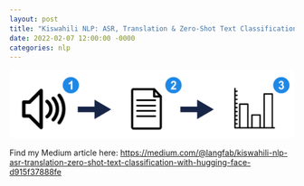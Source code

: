 ```yaml
---
layout: post
title: "Kiswahili NLP: ASR, Translation & Zero-Shot Text Classification with Hugging Face"
date: 2022-02-07 12:00:00 -0000
categories: nlp
---
```


<a href="https://medium.com/@langfab/kiswahili-nlp-asr-translation-zero-shot-text-classification-with-hugging-face-d915f37888fe" target="_blank"><img src="/images/pipeline-numbers.png"></a>

Find my Medium article here:
<a href="https://medium.com/@langfab/kiswahili-nlp-asr-translation-zero-shot-text-classification-with-hugging-face-d915f37888fe" target="_blank">https://medium.com/@langfab/kiswahili-nlp-asr-translation-zero-shot-text-classification-with-hugging-face-d915f37888fe</a>
